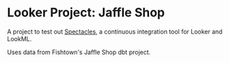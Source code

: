 # Looker Project: Jaffle Shop

A project to test out [Spectacles](https://spectacles.dev/), a continuous integration tool for Looker and LookML.

Uses data from Fishtown's Jaffle Shop dbt project.
